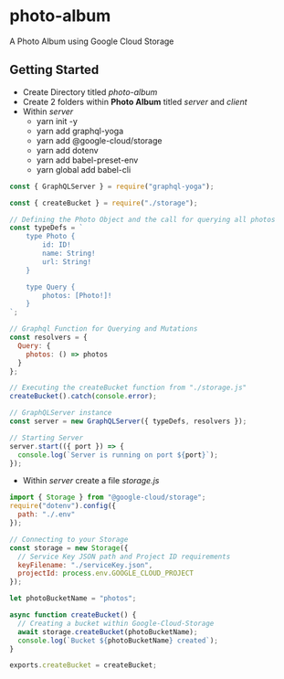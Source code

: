 # photo-album
A Photo Album using Google Cloud Storage

## Getting Started
* Create Directory titled *photo-album*
* Create 2 folders within **Photo Album** titled *server* and *client*
* Within *server*
  * yarn init -y
  * yarn add graphql-yoga
  * yarn add @google-cloud/storage
  * yarn add dotenv
  * yarn add babel-preset-env
  * yarn global add babel-cli

```javascript
const { GraphQLServer } = require("graphql-yoga");

const { createBucket } = require("./storage");

// Defining the Photo Object and the call for querying all photos
const typeDefs = `
    type Photo {
        id: ID!
        name: String!
        url: String!
    }

    type Query {
        photos: [Photo!]!
    }
`;

// Graphql Function for Querying and Mutations
const resolvers = {
  Query: {
    photos: () => photos
  }
};

// Executing the createBucket function from "./storage.js"
createBucket().catch(console.error);

// GraphQLServer instance
const server = new GraphQLServer({ typeDefs, resolvers });

// Starting Server
server.start(({ port }) => {
  console.log(`Server is running on port ${port}`);
});
```

* Within *server* create a file *storage.js*
```javascript
import { Storage } from "@google-cloud/storage";
require("dotenv").config({
  path: "./.env"
});

// Connecting to your Storage
const storage = new Storage({
  // Service Key JSON path and Project ID requirements
  keyFilename: "./serviceKey.json",
  projectId: process.env.GOOGLE_CLOUD_PROJECT
});

let photoBucketName = "photos";

async function createBucket() {
  // Creating a bucket within Google-Cloud-Storage
  await storage.createBucket(photoBucketName);
  console.log(`Bucket ${photoBucketName} created`);
}

exports.createBucket = createBucket;
```
